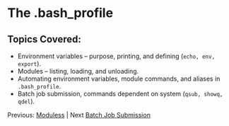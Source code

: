 # The .bash_profile

## Topics Covered:

 * Environment variables – purpose, printing, and defining (`echo, env, export`).
 * Modules – listing, loading, and unloading.
 * Automating environment variables, module commands, and aliases in `.bash_profile`.
 * Batch job submission, commands dependent on system (`qsub, showq, qdel`).


Previous: [Moduless](intro_to_hpc_03.md) | Next [Batch Job Submission](intro_to_hpc_05.md)


